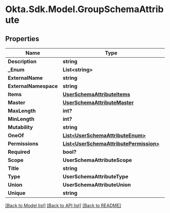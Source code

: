 # Okta.Sdk.Model.GroupSchemaAttribute
## Properties

Name | Type | Description | Notes
------------ | ------------- | ------------- | -------------
**Description** | **string** |  | [optional] 
**_Enum** | **List&lt;string&gt;** |  | [optional] 
**ExternalName** | **string** |  | [optional] 
**ExternalNamespace** | **string** |  | [optional] 
**Items** | [**UserSchemaAttributeItems**](UserSchemaAttributeItems.md) |  | [optional] 
**Master** | [**UserSchemaAttributeMaster**](UserSchemaAttributeMaster.md) |  | [optional] 
**MaxLength** | **int?** |  | [optional] 
**MinLength** | **int?** |  | [optional] 
**Mutability** | **string** |  | [optional] 
**OneOf** | [**List&lt;UserSchemaAttributeEnum&gt;**](UserSchemaAttributeEnum.md) |  | [optional] 
**Permissions** | [**List&lt;UserSchemaAttributePermission&gt;**](UserSchemaAttributePermission.md) |  | [optional] 
**Required** | **bool?** |  | [optional] 
**Scope** | **UserSchemaAttributeScope** |  | [optional] 
**Title** | **string** |  | [optional] 
**Type** | **UserSchemaAttributeType** |  | [optional] 
**Union** | **UserSchemaAttributeUnion** |  | [optional] 
**Unique** | **string** |  | [optional] 

[[Back to Model list]](../README.md#documentation-for-models) [[Back to API list]](../README.md#documentation-for-api-endpoints) [[Back to README]](../README.md)

